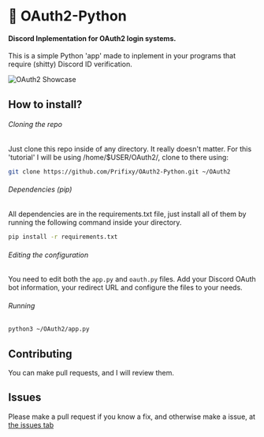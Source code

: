 #  OAuth2-Python
#### Discord Inplementation for OAuth2 login systems.

This is a simple Python 'app' made to inplement in your programs that require (shitty) Discord ID verification.

![OAuth2 Showcase](https://raw.githubusercontent.com/Prifixy/OAuth-Python/main/assets/showcase.gif)


## How to install?

###### Cloning the repo
Just clone this repo inside of any directory. It really doesn't matter. For this 'tutorial' I will be using /home/$USER/OAuth2/, clone to there using:
```bash
git clone https://github.com/Prifixy/OAuth2-Python.git ~/OAuth2
```

###### Dependencies (pip)
All dependencies are in the requirements.txt file, just install all of them by running the following command inside your directory.
```bash
pip install -r requirements.txt
```

###### Editing the configuration
You need to edit both the `app.py` and `oauth.py` files. Add your Discord OAuth bot information, your redirect URL and configure the files to your needs.

###### Running
```bash
python3 ~/OAuth2/app.py
```

## Contributing
You can make pull requests, and I will review them.

## Issues
Please make a pull request if you know a fix, and otherwise make a issue, at [the issues tab](https://github.com/Prifixy/OAuth2-Python/issues)
